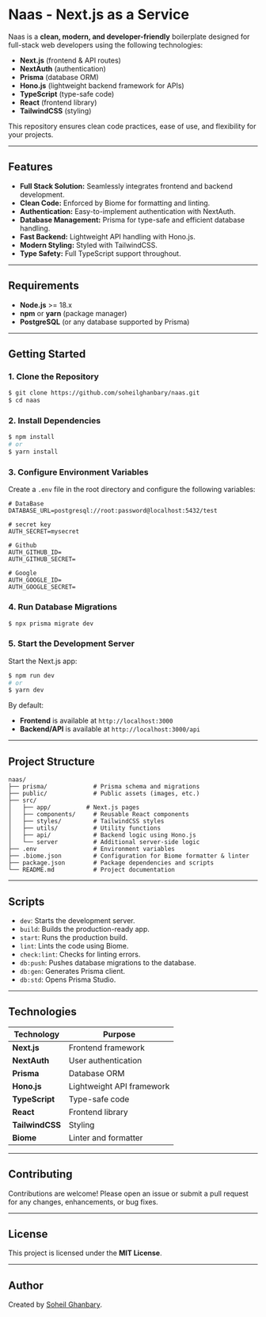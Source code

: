 # Naas - Next.js as a Service

Naas is a **clean, modern, and developer-friendly** boilerplate designed for full-stack web developers using the following technologies:

- **Next.js** (frontend & API routes)
- **NextAuth** (authentication)
- **Prisma** (database ORM)
- **Hono.js** (lightweight backend framework for APIs)
- **TypeScript** (type-safe code)
- **React** (frontend library)
- **TailwindCSS** (styling)

This repository ensures clean code practices, ease of use, and flexibility for your projects.

---

## Features

- **Full Stack Solution:** Seamlessly integrates frontend and backend development.
- **Clean Code:** Enforced by Biome for formatting and linting.
- **Authentication:** Easy-to-implement authentication with NextAuth.
- **Database Management:** Prisma for type-safe and efficient database handling.
- **Fast Backend:** Lightweight API handling with Hono.js.
- **Modern Styling:** Styled with TailwindCSS.
- **Type Safety:** Full TypeScript support throughout.

---

## Requirements

- **Node.js** >= 18.x
- **npm** or **yarn** (package manager)
- **PostgreSQL** (or any database supported by Prisma)

---

## Getting Started

### 1. Clone the Repository

```bash
$ git clone https://github.com/soheilghanbary/naas.git
$ cd naas
```

### 2. Install Dependencies

```bash
$ npm install
# or
$ yarn install
```

### 3. Configure Environment Variables

Create a `.env` file in the root directory and configure the following variables:

```env
# DataBase
DATABASE_URL=postgresql://root:password@localhost:5432/test

# secret key
AUTH_SECRET=mysecret

# Github
AUTH_GITHUB_ID=
AUTH_GITHUB_SECRET=

# Google
AUTH_GOOGLE_ID=
AUTH_GOOGLE_SECRET=
```

### 4. Run Database Migrations

```bash
$ npx prisma migrate dev
```

### 5. Start the Development Server

Start the Next.js app:

```bash
$ npm run dev
# or
$ yarn dev
```

By default:

- **Frontend** is available at `http://localhost:3000`
- **Backend/API** is available at `http://localhost:3000/api`

---

## Project Structure

```
naas/
├── prisma/             # Prisma schema and migrations
├── public/             # Public assets (images, etc.)
├── src/
│   ├── app/          # Next.js pages
│   ├── components/     # Reusable React components
│   ├── styles/         # TailwindCSS styles
│   ├── utils/          # Utility functions
│   ├── api/            # Backend logic using Hono.js
│   └── server          # Additional server-side logic
├── .env                # Environment variables
├── .biome.json         # Configuration for Biome formatter & linter
├── package.json        # Package dependencies and scripts
└── README.md           # Project documentation
```

---

## Scripts

- `dev`: Starts the development server.
- `build`: Builds the production-ready app.
- `start`: Runs the production build.
- `lint`: Lints the code using Biome.
- `check:lint`: Checks for linting errors.
- `db:push`: Pushes database migrations to the database.
- `db:gen`: Generates Prisma client.
- `db:std`: Opens Prisma Studio.

---

## Technologies

| Technology    | Purpose                         |
|---------------|---------------------------------|
| **Next.js**   | Frontend framework              |
| **NextAuth**  | User authentication             |
| **Prisma**    | Database ORM                   |
| **Hono.js**   | Lightweight API framework       |
| **TypeScript**| Type-safe code                 |
| **React**     | Frontend library               |
| **TailwindCSS**| Styling                        |
| **Biome**     | Linter and formatter           |

---

## Contributing

Contributions are welcome! Please open an issue or submit a pull request for any changes, enhancements, or bug fixes.

---

## License

This project is licensed under the **MIT License**.

---

## Author

Created by [Soheil Ghanbary](https://github.com/soheilghanbary).
